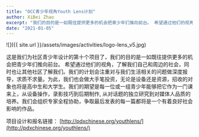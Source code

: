 ```yaml
---
title: "OCC青少年视角Youth Lens计划"
author: XiBei Zhao
excerpt: "我们的目的是一如既往提供更多的机会把青少年们推向前台。 希望通过他们的视角，了解我们自己和周边的社会，同时也让其他社区了解我们。我们的计划会注重对与我们生活相关的问题做深度报导，我们的期望是每一位或一组青少年能够把它作为一门课来上，从设备操作，录影技巧到后期制作, 从对话题的独立研究到对媒体人品质的培养。争取最后发表的每一篇都将是一个有着良好社会影响的作品。"
date: "2021-01-05"
---
```


![]({{ site.url }}/assets/images/activities/logo-lens_v5.jpg)


这是我们为社区青少年设计的第十个项目了，我们的目的是一如既往提供更多的机会把青少年们推向前台。 希望通过他们的视角，了解我们自己和周边的社会，同时也让其他社区了解我们。我们的计划会注重对与我们生活相关的问题做深度报导，求质不求量。为此，我们也会做大手笔投资，无论是设备还是资源，招收的对象也将是高中生和大学生。我们的期望是每一位或一组青少年能够把它作为一门课来上，从设备操作，录影技巧到后期制作, 从对话题的独立研究到对媒体人品质的培养。我们会组织专家全程协助，争取最后发表的每一篇都将是一个有着良好社会影响的作品。

项目设计和报名链接： [http://pdxchinese.org/youthlens/](http://pdxchinese.org/youthlens/)
